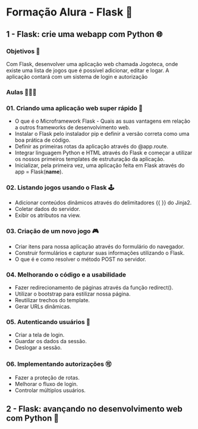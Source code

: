 # Formação Alura - Flask 🐍

## 1 - Flask: crie uma webapp com Python 🌐
### Objetivos 🎯
Com Flask, desenvolver uma aplicação web chamada Jogoteca, onde existe uma lista de jogos que é possível adicionar, editar e logar. A aplicação contará com um sistema de login e autorização
### Aulas 👩🏽‍🏫
### 01. Criando uma aplicação web super rápido 🏃
- O que é o Microframework Flask - Quais as suas vantagens em relação a outros frameworks de desenvolvimento web.
- Instalar o Flask pelo instalador pip e definir a versão correta como uma boa prática de código.
- Definir as primeiras rotas da aplicação através do @app.route.
- Integrar linguagem Python e HTML através do Flask e começar a utilizar os nossos primeiros templates de estruturação da aplicação.
- Inicializar, pela primeira vez, uma aplicação feita em Flask através do app = Flask(__name__).
### 02. Listando jogos usando o Flask 🕹️
- Adicionar conteúdos dinâmicos através do delimitadores {{ }} do Jinja2.
- Coletar dados do servidor.
- Exibir os atributos na view.
### 03. Criação de um novo jogo 🎮
- Criar itens para nossa aplicação através do formulário do navegador.
- Construir formulários e capturar suas informações utilizando o Flask.
- O que é e como resolver o método POST no servidor.
### 04. Melhorando o código e a usabilidade 
- Fazer redirecionamento de páginas através da função redirect().
- Utilizar o bootstrap para estilizar nossa página.
- Reutilizar trechos do template.
- Gerar URLs dinâmicas.
### 05. Autenticando usuários 👤
- Criar a tela de login.
- Guardar os dados da sessão.
- Deslogar a sessão.
### 06. Implementando autorizações 🉑
- Fazer a proteção de rotas.
- Melhorar o fluxo de login.
- Controlar múltiplos usuários.
##
## 2 - Flask: avançando no desenvolvimento web com Python 🚀

